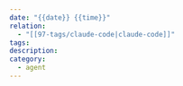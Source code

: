 ```yaml
---
date: "{{date}} {{time}}"
relation:
  - "[[97-tags/claude-code|claude-code]]"
tags:
description:
category:
  - agent
---
```

